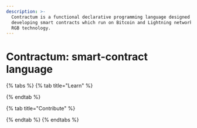 ```yaml
---
description: >-
  Contractum is a functional declarative programming language designed for
  developing smart contracts which run on Bitcoin and Lightning network using
  RGB technology.
---
```


# Contractum: smart-contract language

{% tabs %}
{% tab title="Learn" %}

{% endtab %}

{% tab title="Contribute" %}

{% endtab %}
{% endtabs %}
